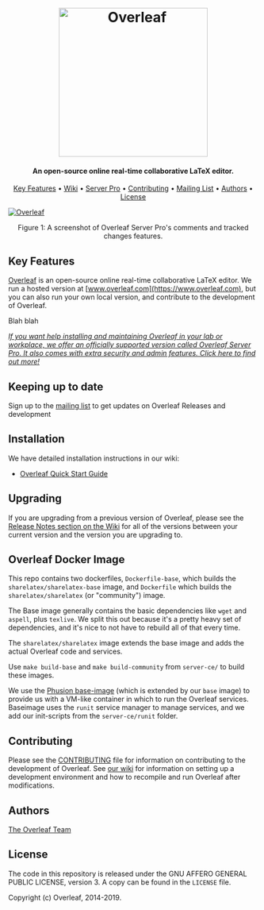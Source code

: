 <h1 align="center">
  <br>
  <a href="https://www.overleaf.com"><img src="doc/logo.png" alt="Overleaf" width="300"></a>
</h1>

<h4 align="center">An open-source online real-time collaborative LaTeX editor.</h4>

<p align="center">
  <a href="#key-features">Key Features</a> •
  <a href="https://github.com/overleaf/overleaf/wiki">Wiki</a> •
  <a href="https://www.overleaf.com/for/enterprises">Server Pro</a> •
  <a href="#contributing">Contributing</a> •
  <a href="https://mailchi.mp/overleaf.com/community-edition-and-server-pro">Mailing List</a> •
  <a href="#authors">Authors</a> •
  <a href="#license">License</a>
</p>

<a href="https://www.overleaf.com"><img src="doc/screenshot.png" alt="Overleaf" ></a>
<p align="center">
  Figure 1: A screenshot of Overleaf Server Pro's comments and tracked changes features.
</p>

## Key Features

[Overleaf](https://www.overleaf.com) is an open-source online real-time collaborative LaTeX editor. We run a hosted version at [www.overleaf.com](https://www.overleaf.com), but you can also run your own local version, and contribute to the development of Overleaf.

Blah blah

*[If you want help installing and maintaining Overleaf in your lab or workplace, we offer an officially supported version called Overleaf Server Pro. It also comes with extra security and admin features. Click here to find out more!](https://www.overleaf.com/for/enterprises)*

## Keeping up to date

Sign up to the [mailing list](https://mailchi.mp/overleaf.com/community-edition-and-server-pro) to get updates on Overleaf Releases and development

## Installation

We have detailed installation instructions in our wiki:

* [Overleaf Quick Start Guide](https://github.com/overleaf/overleaf/wiki/Quick-Start-Guide)

## Upgrading

If you are upgrading from a previous version of Overleaf, please see the [Release Notes section on the Wiki](https://github.com/overleaf/overleaf/wiki/Home) for all of the versions between your current version and the version you are upgrading to.

## Overleaf Docker Image

This repo contains two dockerfiles, `Dockerfile-base`, which builds the
`sharelatex/sharelatex-base` image, and `Dockerfile` which builds the
`sharelatex/sharelatex` (or "community") image.

The Base image generally contains the basic dependencies like `wget` and
`aspell`, plus `texlive`. We split this out because it's a pretty heavy set of
dependencies, and it's nice to not have to rebuild all of that every time.

The `sharelatex/sharelatex` image extends the base image and adds the actual Overleaf code
and services.

Use `make build-base` and `make build-community` from `server-ce/` to build these images.

We use the [Phusion base-image](https://github.com/phusion/baseimage-docker)
(which is extended by our `base` image) to provide us with a VM-like container
in which to run the Overleaf services. Baseimage uses the `runit` service
manager to manage services, and we add our init-scripts from the `server-ce/runit`
folder.


## Contributing

Please see the [CONTRIBUTING](https://github.com/overleaf/overleaf/blob/master/CONTRIBUTING.md) file for information on contributing to the development of Overleaf. See [our wiki](https://github.com/overleaf/overleaf/wiki/Developer-Guidelines) for information on setting up a development environment and how to recompile and run Overleaf after modifications.

## Authors

[The Overleaf Team](https://www.overleaf.com/about)

## License

The code in this repository is released under the GNU AFFERO GENERAL PUBLIC LICENSE, version 3. A copy can be found in the `LICENSE` file.

Copyright (c) Overleaf, 2014-2019.
